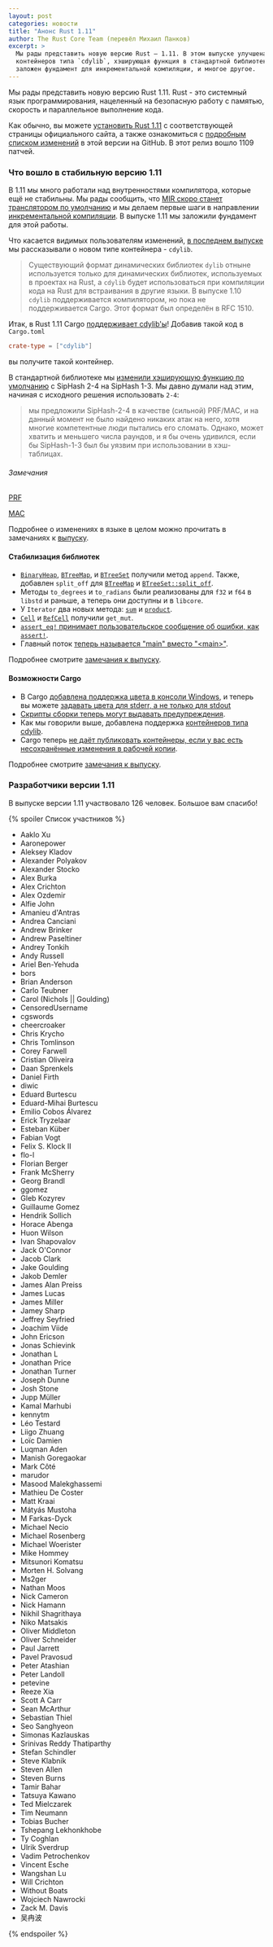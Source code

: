 ```yaml
---
layout: post
categories: новости
title: "Анонс Rust 1.11"
author: The Rust Core Team (перевёл Михаил Панков)
excerpt: >
  Мы рады представить новую версию Rust — 1.11. В этом выпуске улучшена поддержка 
  контейнеров типа `cdylib`, хэширующая функция в стандартной библиотеке изменена на SipHash-1-3,
  заложен фундамент для инкрементальной компиляции, и многое другое.
---
```


Мы рады представить новую версию Rust 1.11. Rust - это системный язык
программирования, нацеленный на безопасную работу с памятью, скорость и
параллельное выполнение кода.

Как обычно, вы можете [установить Rust 1.11][install] с соответствующей страницы
официального сайта, а также ознакомиться с [подробным списком изменений][notes]
в этой версии на GitHub. В этот релиз вошло 1109 патчей.

[install]: https://www.rust-lang.org/install.html
[notes]: https://github.com/rust-lang/rust/blob/master/RELEASES.md#version-1110-2016-08-18

### Что вошло в стабильную версию 1.11

В 1.11 мы много работали над внутренностями компилятора, которые ещё не
стабильны. Мы рады сообщить, что 
[MIR скоро станет транслятором по умолчанию][MIR becoming the default] и мы делаем первые шаги в направлении [инкрементальной компиляции][incremental compilation].
В выпуске 1.11 мы заложили фундамент для этой работы.

[MIR becoming the default]: https://github.com/rust-lang/rust/pull/34096
[incremental compilation]: https://github.com/rust-lang/rust/pull/34956

Что касается видимых пользователям изменений, 
[в последнем выпуске][last release] мы рассказывали о новом типе контейнера -
`cdylib`.

> Существующий формат динамических библиотек `dylib` отныне используется только
> для динамических библиотек, используемых в проектах на Rust, а `cdylib` будет
> использоваться при компиляции кода на Rust для встраивания в другие языки. В
> выпуске 1.10 `cdylib` поддерживается компилятором, но пока не поддерживается
> Cargo. Этот формат был определён в RFC 1510.

[Last release]: https://rustycrate.ru/%D0%BD%D0%BE%D0%B2%D0%BE%D1%81%D1%82%D0%B8/2016/07/11/rust-1.10.html

Итак, в Rust 1.11 Cargo [поддерживает cdylib'ы](https://github.com/rust-lang/cargo/pull/2741)!
Добавив такой код в `Cargo.toml` 

```toml
crate-type = ["cdylib"]
```

вы получите такой контейнер.

В стандартной библиотеке мы 
[изменили хэширующую функцию по умолчанию](https://github.com/rust-lang/rust/pull/33940)
с SipHash 2-4 на SipHash 1-3. Мы давно думали над этим, начиная с исходного 
решения использовать `2-4`:

> мы предложили SipHash-2-4 в качестве (сильной) PRF/MAC, и на данный
> момент не было найдено никаких атак на него, хотя многие компетентные
> люди пытались его сломать. Однако, может хватить и меньшего числа раундов,
> и я бы очень удивился, если бы SipHash-1-3 был бы уязвим при использовании
> в хэш-таблицах.

###### Замечания

[PRF](https://en.wikipedia.org/wiki/Pseudorandom_function_family)

[MAC](https://en.wikipedia.org/wiki/Message_authentication_code)

Подробнее о изменениях в языке в целом можно прочитать в замечаниях к
[выпуску][notes].

#### Стабилизация библиотек

* [`BinaryHeap`](https://doc.rust-lang.org/std/collections/binary_heap/struct.BinaryHeap.html#method.append),
[`BTreeMap`](https://doc.rust-lang.org/std/collections/btree_map/struct.BTreeMap.html#method.append),
и
[`BTreeSet`](https://doc.rust-lang.org/std/collections/btree_set/struct.BTreeSet.html#method.append)
получили метод `append`. Также, добавлен `split_off` для
[`BTreeMap`](https://doc.rust-lang.org/std/collections/btree_map/struct.BTreeMap.html#method.split_off) и [`BTreeSet::split_off`](https://doc.rust-lang.org/std/collections/btree_set/struct.BTreeSet.html#method.split_off).
* Методы `to_degrees` и `to_radians` были реализованы для `f32` и `f64` 
в `libstd` и раньше, а теперь они доступны и в `libcore`.
* У `Iterator` два новых метода:
[`sum`](https://doc.rust-lang.org/std/iter/trait.Iterator.html#method.sum) и
[`product`](https://doc.rust-lang.org/std/iter/trait.Iterator.html#method.sum).
* [`Cell`](https://doc.rust-lang.org/std/cell/struct.Cell.html#method.get_mut) и
[`RefCell`](https://doc.rust-lang.org/std/cell/struct.RefCell.html#method.get_mut) 
получили `get_mut`.
* [`assert_eq!` принимает пользовательское сообщение об ошибки, как `assert!`](https://github.com/rust-lang/rust/pull/33976).
* Главный поток [теперь называется "main" вместо "&lt;main&gt;"](https://github.com/rust-lang/rust/pull/33803).

Подробнее смотрите [замечания к выпуску][notes].

#### Возможности Cargo

* В Cargo [добавлена поддержка цвета в консоли Windows](https://github.com/rust-lang/cargo/pull/2804),
и теперь вы можете [задавать цвета для stderr, а не только для stdout](https://github.com/rust-lang/cargo/pull/2739) 
* [Скрипты сборки теперь могут выдавать предупреждения](https://github.com/rust-lang/cargo/pull/2630).
* Как мы говорили выше, добавлена поддержка [контейнеров типа cdylib](https://github.com/rust-lang/cargo/pull/2741).
* Cargo теперь [не даёт публиковать контейнеры, если у вас есть несохранённые изменения в рабочей копии](https://github.com/rust-lang/cargo/pull/2781).

Подробнее смотрите [замечания к выпуску][notes].

### Разработчики версии 1.11

В выпуске версии 1.11 участвовало 126 человек. Большое вам спасибо!

{% spoiler Список участников %}

* Aaklo Xu
* Aaronepower
* Aleksey Kladov
* Alexander Polyakov
* Alexander Stocko
* Alex Burka
* Alex Crichton
* Alex Ozdemir
* Alfie John
* Amanieu d'Antras
* Andrea Canciani
* Andrew Brinker
* Andrew Paseltiner
* Andrey Tonkih
* Andy Russell
* Ariel Ben-Yehuda
* bors
* Brian Anderson
* Carlo Teubner
* Carol (Nichols &#124;&#124; Goulding)
* CensoredUsername
* cgswords
* cheercroaker
* Chris Krycho
* Chris Tomlinson
* Corey Farwell
* Cristian Oliveira
* Daan Sprenkels
* Daniel Firth
* diwic
* Eduard Burtescu
* Eduard-Mihai Burtescu
* Emilio Cobos Álvarez
* Erick Tryzelaar
* Esteban Küber
* Fabian Vogt
* Felix S. Klock II
* flo-l
* Florian Berger
* Frank McSherry
* Georg Brandl
* ggomez
* Gleb Kozyrev
* Guillaume Gomez
* Hendrik Sollich
* Horace Abenga
* Huon Wilson
* Ivan Shapovalov
* Jack O'Connor
* Jacob Clark
* Jake Goulding
* Jakob Demler
* James Alan Preiss
* James Lucas
* James Miller
* Jamey Sharp
* Jeffrey Seyfried
* Joachim Viide
* John Ericson
* Jonas Schievink
* Jonathan L
* Jonathan Price
* Jonathan Turner
* Joseph Dunne
* Josh Stone
* Jupp Müller
* Kamal Marhubi
* kennytm
* Léo Testard
* Liigo Zhuang
* Loïc Damien
* Luqman Aden
* Manish Goregaokar
* Mark Côté
* marudor
* Masood Malekghassemi
* Mathieu De Coster
* Matt Kraai
* Mátyás Mustoha
* M Farkas-Dyck
* Michael Necio
* Michael Rosenberg
* Michael Woerister
* Mike Hommey
* Mitsunori Komatsu
* Morten H. Solvang
* Ms2ger
* Nathan Moos
* Nick Cameron
* Nick Hamann
* Nikhil Shagrithaya
* Niko Matsakis
* Oliver Middleton
* Oliver Schneider
* Paul Jarrett
* Pavel Pravosud
* Peter Atashian
* Peter Landoll
* petevine
* Reeze Xia
* Scott A Carr
* Sean McArthur
* Sebastian Thiel
* Seo Sanghyeon
* Simonas Kazlauskas
* Srinivas Reddy Thatiparthy
* Stefan Schindler
* Steve Klabnik
* Steven Allen
* Steven Burns
* Tamir Bahar
* Tatsuya Kawano
* Ted Mielczarek
* Tim Neumann
* Tobias Bucher
* Tshepang Lekhonkhobe
* Ty Coghlan
* Ulrik Sverdrup
* Vadim Petrochenkov
* Vincent Esche
* Wangshan Lu
* Will Crichton
* Without Boats
* Wojciech Nawrocki
* Zack M. Davis
* 吴冉波

{% endspoiler %}
